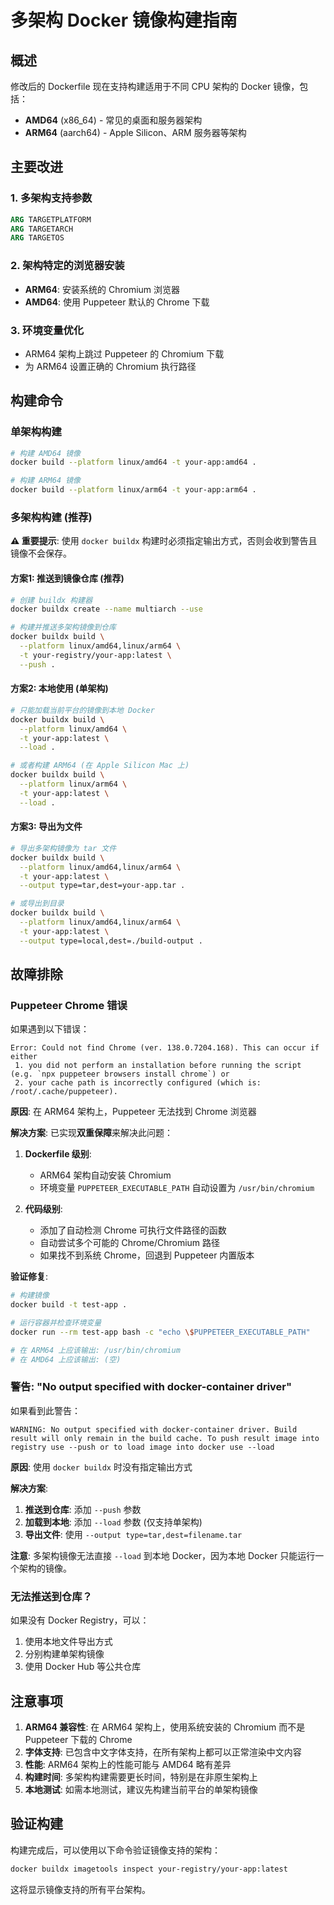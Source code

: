 # 多架构 Docker 镜像构建指南

## 概述

修改后的 Dockerfile 现在支持构建适用于不同 CPU 架构的 Docker 镜像，包括：
- **AMD64** (x86_64) - 常见的桌面和服务器架构
- **ARM64** (aarch64) - Apple Silicon、ARM 服务器等架构

## 主要改进

### 1. 多架构支持参数
```dockerfile
ARG TARGETPLATFORM
ARG TARGETARCH
ARG TARGETOS
```

### 2. 架构特定的浏览器安装
- **ARM64**: 安装系统的 Chromium 浏览器
- **AMD64**: 使用 Puppeteer 默认的 Chrome 下载

### 3. 环境变量优化
- ARM64 架构上跳过 Puppeteer 的 Chromium 下载
- 为 ARM64 设置正确的 Chromium 执行路径

## 构建命令

### 单架构构建
```bash
# 构建 AMD64 镜像
docker build --platform linux/amd64 -t your-app:amd64 .

# 构建 ARM64 镜像  
docker build --platform linux/arm64 -t your-app:arm64 .
```

### 多架构构建 (推荐)

**⚠️ 重要提示**: 使用 `docker buildx` 构建时必须指定输出方式，否则会收到警告且镜像不会保存。

#### 方案1: 推送到镜像仓库 (推荐)
```bash
# 创建 buildx 构建器
docker buildx create --name multiarch --use

# 构建并推送多架构镜像到仓库
docker buildx build \
  --platform linux/amd64,linux/arm64 \
  -t your-registry/your-app:latest \
  --push .
```

#### 方案2: 本地使用 (单架构)
```bash
# 只能加载当前平台的镜像到本地 Docker
docker buildx build \
  --platform linux/amd64 \
  -t your-app:latest \
  --load .

# 或者构建 ARM64 (在 Apple Silicon Mac 上)
docker buildx build \
  --platform linux/arm64 \
  -t your-app:latest \
  --load .
```

#### 方案3: 导出为文件
```bash
# 导出多架构镜像为 tar 文件
docker buildx build \
  --platform linux/amd64,linux/arm64 \
  -t your-app:latest \
  --output type=tar,dest=your-app.tar .

# 或导出到目录
docker buildx build \
  --platform linux/amd64,linux/arm64 \
  -t your-app:latest \
  --output type=local,dest=./build-output .
```

## 故障排除

### Puppeteer Chrome 错误

如果遇到以下错误：
```
Error: Could not find Chrome (ver. 138.0.7204.168). This can occur if either
 1. you did not perform an installation before running the script (e.g. `npx puppeteer browsers install chrome`) or
 2. your cache path is incorrectly configured (which is: /root/.cache/puppeteer).
```

**原因**: 在 ARM64 架构上，Puppeteer 无法找到 Chrome 浏览器

**解决方案**: 
已实现**双重保障**来解决此问题：

1. **Dockerfile 级别**: 
   - ARM64 架构自动安装 Chromium
   - 环境变量 `PUPPETEER_EXECUTABLE_PATH` 自动设置为 `/usr/bin/chromium`

2. **代码级别**: 
   - 添加了自动检测 Chrome 可执行文件路径的函数
   - 自动尝试多个可能的 Chrome/Chromium 路径
   - 如果找不到系统 Chrome，回退到 Puppeteer 内置版本

**验证修复**:
```bash
# 构建镜像
docker build -t test-app .

# 运行容器并检查环境变量
docker run --rm test-app bash -c "echo \$PUPPETEER_EXECUTABLE_PATH"

# 在 ARM64 上应该输出: /usr/bin/chromium
# 在 AMD64 上应该输出: (空)
```

### 警告: "No output specified with docker-container driver"

如果看到此警告：
```
WARNING: No output specified with docker-container driver. Build result will only remain in the build cache. To push result image into registry use --push or to load image into docker use --load
```

**原因**: 使用 `docker buildx` 时没有指定输出方式

**解决方案**:
1. **推送到仓库**: 添加 `--push` 参数
2. **加载到本地**: 添加 `--load` 参数 (仅支持单架构)
3. **导出文件**: 使用 `--output type=tar,dest=filename.tar`

**注意**: 多架构镜像无法直接 `--load` 到本地 Docker，因为本地 Docker 只能运行一个架构的镜像。

### 无法推送到仓库？

如果没有 Docker Registry，可以：
1. 使用本地文件导出方式
2. 分别构建单架构镜像
3. 使用 Docker Hub 等公共仓库

## 注意事项

1. **ARM64 兼容性**: 在 ARM64 架构上，使用系统安装的 Chromium 而不是 Puppeteer 下载的 Chrome
2. **字体支持**: 已包含中文字体支持，在所有架构上都可以正常渲染中文内容
3. **性能**: ARM64 架构上的性能可能与 AMD64 略有差异
4. **构建时间**: 多架构构建需要更长时间，特别是在非原生架构上
5. **本地测试**: 如需本地测试，建议先构建当前平台的单架构镜像

## 验证构建

构建完成后，可以使用以下命令验证镜像支持的架构：

```bash
docker buildx imagetools inspect your-registry/your-app:latest
```

这将显示镜像支持的所有平台架构。
